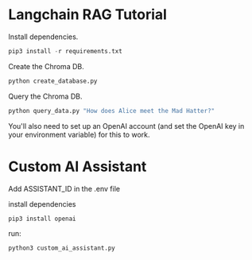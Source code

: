 # Langchain RAG Tutorial

Install dependencies.

```python
pip3 install -r requirements.txt
```

Create the Chroma DB.

```python
python create_database.py
```

Query the Chroma DB.

```python
python query_data.py "How does Alice meet the Mad Hatter?"
```

You'll also need to set up an OpenAI account (and set the OpenAI key in your environment variable) for this to work.

# Custom AI Assistant

Add ASSISTANT_ID in the .env file

install dependencies

```pip3 install openai```

run:

```python3 custom_ai_assistant.py```